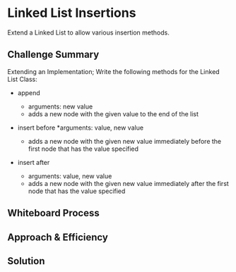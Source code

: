 # Linked List Insertions
Extend a Linked List to allow various insertion methods.

## Challenge Summary
Extending an Implementation;
Write the following methods for the Linked List Class:
* append
  * arguments: new value
  * adds a new node with the given value to the end of the list

* insert before
  *arguments: value, new value
  * adds a new node with the given new value immediately before the first node that has the value specified

* insert after
  * arguments: value, new value
  * adds a new node with the given new value immediately after the first node that has the value specified

## Whiteboard Process
<!-- Embedded whiteboard image -->

## Approach & Efficiency
<!-- What approach did you take? Why? What is the Big O space/time for this approach? -->

## Solution
<!-- Show how to run your code, and examples of it in action -->